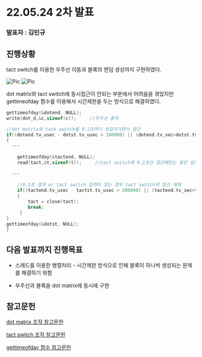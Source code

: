 # 22.05.24 2차 발표
### 발표자 : 김민규
## 진행상황
tact switch를 이용한 우주선 이동과 블록의 랜덤 생성까지 구현하였다.

![Pic](./pic/block.gif)
![Pic](./pic/spaceship.gif)

dot matrix와 tact switch에 동시접근이 안되는 부분에서 어려움을 겪었지만 gettimeofday 함수를 이용해서 시간제한을 두는 방식으로 해결하였다. 

``` C
gettimeofday(&dotend, NULL);
write(dot_d,&c,sizeof(c));     //우주선 출력

//dot matrix와 tack switch를 0.2초마다 번갈아가면서 접근
if((dotend.tv_usec - dotst.tv_usec > 200000) || (dotend.tv_sec>dotst.tv_sec && (dotend.tv_usec+1000000-dotst.tv_usec > 200000)))
{
  ···
  
    gettimeofday(&tactend, NULL);
    read(tact,&t,sizeof(t));     //tact switch에 0.2초간 접근해있는 동안 입력받음
  
  ···
    
    //0.2초 경과 or tact switch 입력이 있는 경우 tact switch에 접근 해제
    if((tactend.tv_usec - tactst.tv_usec > 200000) || (tactend.tv_sec>tactst.tv_sec && (tactend.tv_usec+1000000-tactst.tv_usec > 200000)) || t)
    {
        tact = close(tact);
        break;
     }
}
gettimeofday(&dotst, NULL);
}
```


## 다음 발표까지 진행목표 
 - 스레드를 이용한 병렬처리 - 시간제한 방식으로 인해 블록이 하나씩 생성되는 문제를 해결하기 위함

- 우주선과 블록을 dot matrix에 동시에 구현


## 참고문헌
[dot matrix 조작 참고문헌](https://comonyo.tistory.com/16)

[tact switch 조작 참고문헌](https://hongci.tistory.com/85)

[gettimeofday 함수 참고문헌](https://bywords.tistory.com/entry/CLinux-gettimeofday%EB%A1%9C-%EB%A7%88%EC%9D%B4%ED%81%AC%EB%A1%9C%EC%B4%88-%EB%8B%A8%EC%9C%84-%EC%B8%A1%EC%A0%95%ED%95%98%EA%B8%B0)


